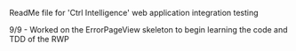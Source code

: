 ReadMe file for 'Ctrl Intelligence' web application integration testing

9/9 - Worked on the ErrorPageView skeleton to begin learning the code and TDD of the RWP
